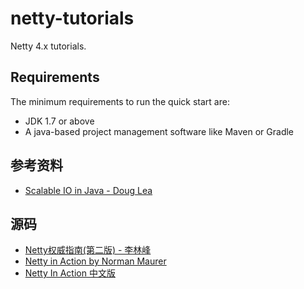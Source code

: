 # netty-tutorials
Netty 4.x tutorials. 

## Requirements
The minimum requirements to run the quick start are:
* JDK 1.7 or above
* A java-based project management software like Maven or Gradle

## 参考资料
* [Scalable IO in Java - Doug Lea](http://gee.cs.oswego.edu/dl/cpjslides/nio.pdf)


## 源码
* [Netty权威指南(第二版) - 李林峰 ](https://github.com/TFdream/blog/blob/master/books/nettyBookSourceV2.zip)
* [Netty in Action by Norman Maurer](https://github.com/normanmaurer/netty-in-action)
* [Netty In Action 中文版](https://github.com/ReactivePlatform/netty-in-action-cn)
